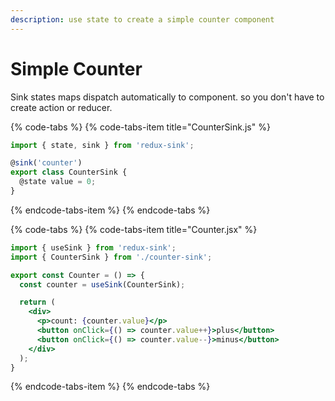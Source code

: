 ```yaml
---
description: use state to create a simple counter component
---
```


# Simple Counter

Sink states maps dispatch automatically to component. so you don't have to create action or reducer.

{% code-tabs %}
{% code-tabs-item title="CounterSink.js" %}
```javascript
import { state, sink } from 'redux-sink';

@sink('counter')
export class CounterSink {
  @state value = 0;
}
```
{% endcode-tabs-item %}
{% endcode-tabs %}

{% code-tabs %}
{% code-tabs-item title="Counter.jsx" %}
```jsx
import { useSink } from 'redux-sink';
import { CounterSink } from './counter-sink';

export const Counter = () => {
  const counter = useSink(CounterSink);

  return (
    <div>
      <p>count: {counter.value}</p>
      <button onClick={() => counter.value++}>plus</button>
      <button onClick={() => counter.value--}>minus</button>
    </div>
  );
}
```
{% endcode-tabs-item %}
{% endcode-tabs %}


